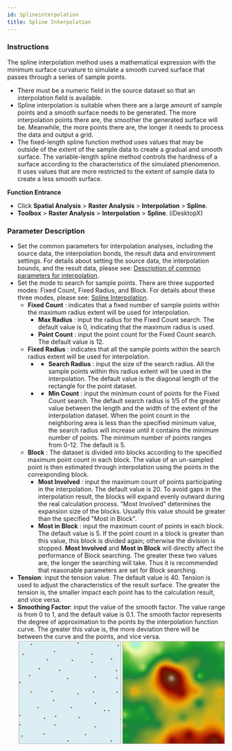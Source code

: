 ```yaml
---
id: Splineinterpolation
title: Spline Interpolation
---
```

### Instructions

The spline interpolation method uses a mathematical expression with the minimum surface curvature to simulate a smooth curved surface that passes through a series of sample points.

* There must be a numeric field in the source dataset so that an interpolation field is available.
* Spline interpolation is suitable when there are a large amount of sample points and a smooth surface needs to be generated. The more interpolation points there are, the smoother the generated surface will be. Meanwhile, the more points there are, the longer it needs to process the data and output a grid.
* The fixed-length spline function method uses values that may be outside of the extent of the sample data to create a gradual and smooth surface. The variable-length spline method controls the hardness of a surface according to the characteristics of the simulated phenomenon. It uses values that are more restricted to the extent of sample data to create a less smooth surface.

**Function Entrance**

* Click **Spatial Analysis** > **Raster Analysis** > **Interpolation** > **Spline**.
* **Toolbox** > **Raster Analysis** > **Interpolation** > **Spline**. (iDesktopX) 

### Parameter Description

* Set the common parameters for interpolation analyses, including the source data, the interpolation bonds, the result data and environment settings. For details about setting the source data, the interpolation bounds, and the result data, please see: [Description of common parameters for interpolation](CommonPara).
* Set the mode to search for sample points. There are three supported modes: Fixed Count, Fixed Radius, and Block. For details about these three modes, please see: [Spline Interpolation](aboutinterpolation).
  - **Fixed Count** : indicates that a fixed number of sample points within the maximum radius extent will be used for interpolation.
     * **Max Radius** : input the radius for the Fixed Count search. The default value is 0, indicating that the maximum radius is used.
     * **Point Count** : input the point count for the Fixed Count search. The default value is 12.
  - **Fixed Radius** : indicates that all the sample points within the search radius extent will be used for interpolation.
     - * **Search Radius** : input the size of the search radius. All the sample points within this radius extent will be used in the interpolation. The default value is the diagonal length of the rectangle for the point dataset.
     - * **Min Count** : input the minimum count of points for the Fixed Count search. The default search radius is 1/5 of the greater value between the length and the width of the extent of the interpolation dataset. When the point count in the neighboring area is less than the specified minimum value, the search radius will increase until it contains the minimum number of points. The minimum number of points ranges from 0-12. The default is 5.
  - **Block** : The dataset is divided into blocks according to the specified maximum point count in each block. The value of an un-sampled point is then estimated through interpolation using the points in the corresponding block.
     * **Most Involved** : input the maximum count of points participating in the interpolation. The default value is 20. To avoid gaps in the interpolation result, the blocks will expand evenly outward during the real calculation process. "Most Involved" determines the expansion size of the blocks. Usually this value should be greater than the specified "Most in Block".
     * **Most in Block** : input the maximum count of points in each block. The default value is 5. If the point count in a block is greater than this value, this block is divided again; otherwise the division is stopped. **Most Involved** and **Most in Block** will directly affect the performance of Block searching. The greater these two values are, the longer the searching will take. Thus it is recommended that reasonable parameters are set for Block searching.
* **Tension**: input the tension value. The default value is 40. Tension is used to adjust the characteristics of the result surface. The greater the tension is, the smaller impact each point has to the calculation result, and vice versa.
* **Smoothing Factor**: input the value of the smooth factor. The value range is from 0 to 1, and the default value is 0.1. The smooth factor represents the degree of approximation to the points by the interpolation function curve. The greater this value is, the more deviation there will be between the curve and the points, and vice versa.
![](img/SplineResult.png)  
